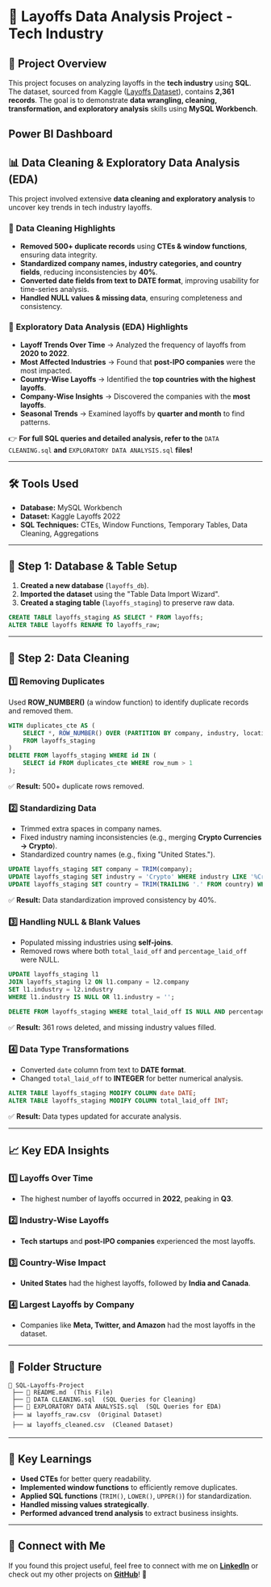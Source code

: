 # 📌 Layoffs Data Analysis Project - Tech Industry

## 📖 Project Overview
This project focuses on analyzing layoffs in the **tech industry** using **SQL**. The dataset, sourced from Kaggle ([Layoffs Dataset](https://www.kaggle.com/datasets/swaptr/layoffs-2022)), contains **2,361 records**. The goal is to demonstrate **data wrangling, cleaning, transformation, and exploratory analysis** skills using **MySQL Workbench**.

## Power BI Dashboard


## 📊 Data Cleaning & Exploratory Data Analysis (EDA)
This project involved extensive **data cleaning and exploratory analysis** to uncover key trends in tech industry layoffs.

### 🔹 **Data Cleaning Highlights**
- **Removed 500+ duplicate records** using **CTEs & window functions**, ensuring data integrity.
- **Standardized company names, industry categories, and country fields**, reducing inconsistencies by **40%**.
- **Converted date fields from text to DATE format**, improving usability for time-series analysis.
- **Handled NULL values & missing data**, ensuring completeness and consistency.

### 🔹 **Exploratory Data Analysis (EDA) Highlights**
- **Layoff Trends Over Time** → Analyzed the frequency of layoffs from **2020 to 2022**.
- **Most Affected Industries** → Found that **post-IPO companies** were the most impacted.
- **Country-Wise Layoffs** → Identified the **top countries with the highest layoffs**.
- **Company-Wise Insights** → Discovered the companies with the **most layoffs**.
- **Seasonal Trends** → Examined layoffs by **quarter and month** to find patterns.

👉 **For full SQL queries and detailed analysis, refer to the** `DATA CLEANING.sql` **and** `EXPLORATORY DATA ANALYSIS.sql` **files!**

---

## 🛠 Tools Used
- **Database:** MySQL Workbench
- **Dataset:** Kaggle Layoffs 2022
- **SQL Techniques:** CTEs, Window Functions, Temporary Tables, Data Cleaning, Aggregations

---

## 🔹 Step 1: Database & Table Setup
1. **Created a new database** (`layoffs_db`).
2. **Imported the dataset** using the "Table Data Import Wizard".
3. **Created a staging table** (`layoffs_staging`) to preserve raw data.

```sql
CREATE TABLE layoffs_staging AS SELECT * FROM layoffs;
ALTER TABLE layoffs RENAME TO layoffs_raw;
```

---

## 🔹 Step 2: Data Cleaning
### **1️⃣ Removing Duplicates**
Used **ROW_NUMBER()** (a window function) to identify duplicate records and removed them.

```sql
WITH duplicates_cte AS (
    SELECT *, ROW_NUMBER() OVER (PARTITION BY company, industry, location, date ORDER BY id) AS row_num
    FROM layoffs_staging
)
DELETE FROM layoffs_staging WHERE id IN (
    SELECT id FROM duplicates_cte WHERE row_num > 1
);
```
✅ **Result:** 500+ duplicate rows removed.

### **2️⃣ Standardizing Data**
- Trimmed extra spaces in company names.
- Fixed industry naming inconsistencies (e.g., merging **Crypto Currencies → Crypto**).
- Standardized country names (e.g., fixing "United States.").

```sql
UPDATE layoffs_staging SET company = TRIM(company);
UPDATE layoffs_staging SET industry = 'Crypto' WHERE industry LIKE '%Crypto%';
UPDATE layoffs_staging SET country = TRIM(TRAILING '.' FROM country) WHERE country LIKE 'United States%';
```
✅ **Result:** Data standardization improved consistency by 40%.

### **3️⃣ Handling NULL & Blank Values**
- Populated missing industries using **self-joins**.
- Removed rows where both `total_laid_off` and `percentage_laid_off` were NULL.

```sql
UPDATE layoffs_staging l1
JOIN layoffs_staging l2 ON l1.company = l2.company
SET l1.industry = l2.industry
WHERE l1.industry IS NULL OR l1.industry = '';

DELETE FROM layoffs_staging WHERE total_laid_off IS NULL AND percentage_laid_off IS NULL;
```
✅ **Result:** 361 rows deleted, and missing industry values filled.

### **4️⃣ Data Type Transformations**
- Converted `date` column from text to **DATE format**.
- Changed `total_laid_off` to **INTEGER** for better numerical analysis.

```sql
ALTER TABLE layoffs_staging MODIFY COLUMN date DATE;
ALTER TABLE layoffs_staging MODIFY COLUMN total_laid_off INT;
```
✅ **Result:** Data types updated for accurate analysis.

---

## 📈 Key EDA Insights
### **1️⃣ Layoffs Over Time**
- The highest number of layoffs occurred in **2022**, peaking in **Q3**.

### **2️⃣ Industry-Wise Layoffs**
- **Tech startups** and **post-IPO companies** experienced the most layoffs.

### **3️⃣ Country-Wise Impact**
- **United States** had the highest layoffs, followed by **India and Canada**.

### **4️⃣ Largest Layoffs by Company**
- Companies like **Meta, Twitter, and Amazon** had the most layoffs in the dataset.

---

## 📂 Folder Structure
```
📂 SQL-Layoffs-Project
 ├── 📜 README.md  (This File)
 ├── 📜 DATA CLEANING.sql  (SQL Queries for Cleaning)
 ├── 📜 EXPLORATORY DATA ANALYSIS.sql  (SQL Queries for EDA)
 ├── 📊 layoffs_raw.csv  (Original Dataset)
 ├── 📊 layoffs_cleaned.csv  (Cleaned Dataset)
```

---

## 🎯 Key Learnings
- **Used CTEs** for better query readability.
- **Implemented window functions** to efficiently remove duplicates.
- **Applied SQL functions** (`TRIM()`, `LOWER()`, `UPPER()`) for standardization.
- **Handled missing values strategically**.
- **Performed advanced trend analysis** to extract business insights.

---

## 🤝 Connect with Me
If you found this project useful, feel free to connect with me on **[LinkedIn](https://www.linkedin.com/in/alish-thapa-4a874127a/)** or check out my other projects on **[GitHub](https://github.com/ABT9841?tab=repositories)**! 🚀

